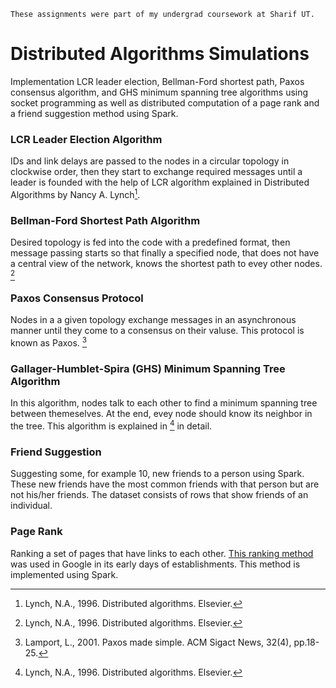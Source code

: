 `These assignments were part of my undergrad coursework at Sharif UT.`

# Distributed Algorithms Simulations

 Implementation LCR leader election, Bellman-Ford shortest path, Paxos consensus algorithm, and GHS minimum spanning tree algorithms using socket programming as well as distributed computation of a page rank and a friend suggestion method using Spark. 

### LCR Leader Election Algorithm
 IDs and link delays are passed to the nodes in a circular topology in clockwise order, then they start to exchange required messages until a leader is founded with the help of LCR algorithm explained in Distributed Algorithms by Nancy A. Lynch[^1].

### Bellman-Ford Shortest Path Algorithm
 Desired topology is fed into the code with a predefined format, then message passing starts so that finally a specified node, that does not have a central view of the network, knows the shortest path to evey other nodes. [^1]

### Paxos Consensus Protocol
 Nodes in a a given topology exchange messages in an asynchronous manner until they come to a consensus on their valuse. This protocol is known as Paxos. [^2]

### Gallager-Humblet-Spira (GHS) Minimum Spanning Tree Algorithm
 In this algorithm, nodes talk to each other to find a minimum spanning tree between themeselves. At the end, evey node should know its neighbor in the tree. This algorithm is explained in [^1] in detail.

### Friend Suggestion
 Suggesting some, for example 10, new friends to a person using Spark. These new friends have the most common friends with that person but are not his/her friends. The dataset consists of rows that show friends of an individual.

### Page Rank
 Ranking a set of pages that have links to each other. [This ranking method](https://en.wikipedia.org/wiki/PageRank) was used in Google in its early days of establishments. This method is implemented using Spark.


 [^1]: Lynch, N.A., 1996. Distributed algorithms. Elsevier.
 [^2]: Lamport, L., 2001. Paxos made simple. ACM Sigact News, 32(4), pp.18-25.
